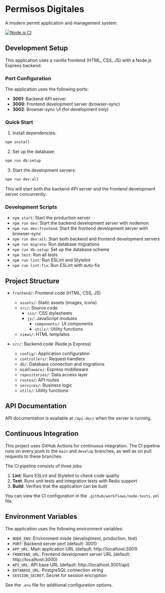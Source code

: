 # Permisos Digitales

A modern permit application and management system.

[![Node.js CI](https://github.com/michaelfperla/permisos-digitales/actions/workflows/node-tests.yml/badge.svg)](https://github.com/michaelfperla/permisos-digitales/actions/workflows/node-tests.yml)

## Development Setup

This application uses a vanilla frontend (HTML, CSS, JS) with a Node.js Express backend.

### Port Configuration

The application uses the following ports:

- **3001**: Backend API server
- **3000**: Frontend development server (browser-sync)
- **3002**: Browser-sync UI (for development only)

### Quick Start

1. Install dependencies:

```bash
npm install
```

2. Set up the database:

```bash
npm run db:setup
```

3. Start the development servers:

```bash
npm run dev:all
```

This will start both the backend API server and the frontend development server concurrently.

### Development Scripts

- `npm start`: Start the production server
- `npm run dev`: Start the backend development server with nodemon
- `npm run dev:frontend`: Start the frontend development server with browser-sync
- `npm run dev:all`: Start both backend and frontend development servers
- `npm run migrate`: Run database migrations
- `npm run db:setup`: Set up the database schema
- `npm test`: Run all tests
- `npm run lint`: Run ESLint and Stylelint
- `npm run lint:fix`: Run ESLint with auto-fix

## Project Structure

- `frontend/`: Frontend code (HTML, CSS, JS)
  - `assets/`: Static assets (images, icons)
  - `src/`: Source code
    - `css/`: CSS stylesheets
    - `js/`: JavaScript modules
      - `components/`: UI components
      - `utils/`: Utility functions
  - `views/`: HTML templates

- `src/`: Backend code (Node.js Express)
  - `config/`: Application configuration
  - `controllers/`: Request handlers
  - `db/`: Database connection and migrations
  - `middleware/`: Express middleware
  - `repositories/`: Data access layer
  - `routes/`: API routes
  - `services/`: Business logic
  - `utils/`: Utility functions

## API Documentation

API documentation is available at `/api-docs` when the server is running.

## Continuous Integration

This project uses GitHub Actions for continuous integration. The CI pipeline runs on every push to the `main` and `develop` branches, as well as on pull requests to these branches.

The CI pipeline consists of three jobs:

1. **Lint**: Runs ESLint and Stylelint to check code quality
2. **Test**: Runs unit tests and integration tests with Redis support
3. **Build**: Verifies that the application can be built

You can view the CI configuration in the `.github/workflows/node-tests.yml` file.

## Environment Variables

The application uses the following environment variables:

- `NODE_ENV`: Environment mode (development, production, test)
- `PORT`: Backend server port (default: 3001)
- `APP_URL`: Main application URL (default: http://localhost:3001)
- `FRONTEND_URL`: Frontend development server URL (default: http://localhost:3000)
- `API_URL`: API base URL (default: http://localhost:3001/api)
- `DATABASE_URL`: PostgreSQL connection string
- `SESSION_SECRET`: Secret for session encryption

See the `.env` file for additional configuration options.